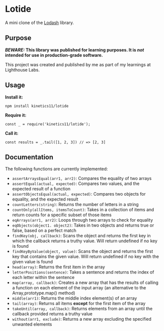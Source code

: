 # Lotide

A mini clone of the [Lodash](https://lodash.com) library.

## Purpose

**_BEWARE:_ This library was published for learning purposes. It is _not_ intended for use in production-grade software.**

This project was created and published by me as part of my learnings at Lighthouse Labs. 

## Usage

**Install it:**

`npm install kinetics11/lotide`

**Require it:**

`const _ = require('kinetics11/lotide');`

**Call it:**

`const results = _.tail([1, 2, 3]) // => [2, 3]`

## Documentation

The following functions are currently implemented:

* `assertArraysEqual(arr1, arr2)`: Compares the equality of two arrays
* `assertEqual(actual, expected)`: Compares two values, and the expected result of a function
* `assertObjectsEqual(actual, expected)`: Compares two objects for equality, and the expected result
* `countLetters(string)`: Returns the number of letters in a string
* `countOnly(allItems, itemsToCount)`: Takes in a collection of items and return counts for a specific subset of those items
* `eqArrays(arr1, arr2)`: Loops through two arrays to check for equality
* `eqObjects(object1. object2)`: Takes in two objects and returns true or false, based on a perfect match
* `findKey(obj, callback)`: Scans the object and returns the first key in which the callback returns a truthy value. Will return undefined if no key is found
* `findKeyByValue(object, value)`: Scans the object and returns the first key that contains the given value. Will return undefined if no key with the given value is found
* `head(array)`: Returns the first item in the array
* `letterPositions(sentence)`: Takes a sentence and returns the index of each letter within the sentence
* `map(array, callback)`: Creates a new array that has the results of calling a function on each element of the input array (an alternative to the Array,prototype.map() method)
* `middle(arr1)`: Returns the middle index element(s) of an array
* `tail(array)`: Returns all items **except** for the first item of the array
* `takeUntil(array, callback)`: Returns elements from an array until the callback provided returns a truthy value
* `without(arr1, exclude)`: Returns a new array excluding the specified unwanted elements